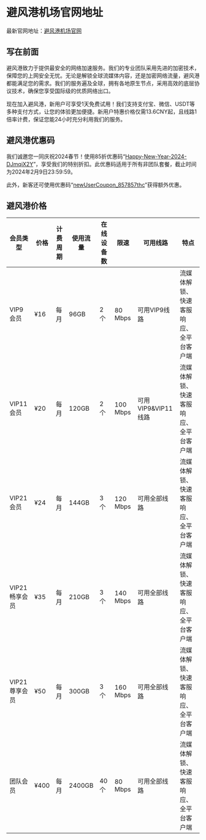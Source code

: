 # 避风港机场官网地址

最新官网地址：[避风港机场官网](https://www.bfgok.com/auth/register?code=dmaZX)


## 写在前面

避风港致力于提供最安全的网络加速服务。我们的专业团队采用先进的加密技术，保障您的上网安全无忧。无论是解锁全球流媒体内容，还是加密网络流量，避风港都能满足您的需求。我们的服务遍及全球，拥有各地原生节点，采用高效的底层协议技术，确保您享受国际级的优质网络出口。

现在加入避风港，新用户可享受1天免费试用！我们支持支付宝、微信、USDT等多种支付方式，让您的体验更加便捷。新用户特惠价格仅需13.6CNY起，且线路1倍率计费，保证您能24小时充分利用我们的服务。



## 避风港优惠码

我们诚邀您一同庆祝2024春节！使用85折优惠码“[Happy-New-Year-2024-DJmqiX2Y](https://www.bfgok.com/auth/register?code=dmaZX)”，享受我们的特别折扣。此优惠码适用于所有非团队套餐，截止时间为2024年2月9日23:59:59。

此外，新客还可使用优惠码“[newUserCoupon_857857thc](https://www.bfgok.com/auth/register?code=dmaZX)”获得额外优惠。


## 避风港价格


| 会员类型       | 价格 | 计费周期 | 使用流量  | 在线设备数 | 限速       | 可用线路       | 特点              |
|------------|----|------|--------|--------|----------|--------------|-----------------|
| VIP9会员     | ¥16 | 每月   | 96GB   | 2个     | 80 Mbps  | 可用VIP9线路    | 流媒体解锁、快速客服响应、全平台客户端 |
| VIP11会员    | ¥20 | 每月   | 120GB  | 2个     | 100 Mbps | 可用VIP9&VIP11线路 | 流媒体解锁、快速客服响应、全平台客户端 |
| VIP21会员    | ¥24 | 每月   | 144GB  | 3个     | 120 Mbps | 可用全部线路     | 流媒体解锁、快速客服响应、全平台客户端 |
| VIP21畅享会员 | ¥35 | 每月   | 210GB  | 3个     | 140 Mbps | 可用全部线路     | 流媒体解锁、快速客服响应、全平台客户端 |
| VIP21尊享会员 | ¥50 | 每月   | 300GB  | 3个     | 160 Mbps | 可用全部线路     | 流媒体解锁、快速客服响应、全平台客户端 |
| 团队会员      | ¥400| 每月   | 2400GB | 40个    | 80 Mbps  | 可用全部线路     | 流媒体解锁、快速客服响应、全平台客户端 |


